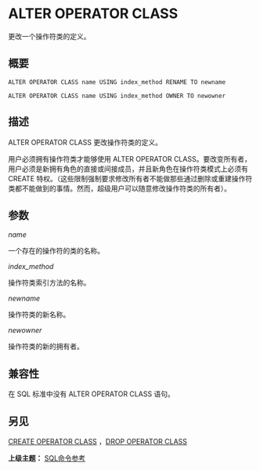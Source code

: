 # ALTER OPERATOR CLASS

更改一个操作符类的定义。

## 概要

```
ALTER OPERATOR CLASS name USING index_method RENAME TO newname

ALTER OPERATOR CLASS name USING index_method OWNER TO newowner
```

## 描述

ALTER OPERATOR CLASS 更改操作符类的定义。

用户必须拥有操作符类才能够使用 ALTER OPERATOR CLASS。要改变所有者，用户必须是新拥有角色的直接或间接成员，并且新角色在操作符类模式上必须有 CREATE 特权。（这些限制强制要求修改所有者不能做那些通过删除或重建操作符类都不能做到的事情。然而，超级用户可以随意修改操作符类的所有者）。

## 参数

_name_

一个存在的操作符的类的名称。

_index\_method_

操作符类索引方法的名称。

_newname_

操作符类的新名称。

_newowner_

操作符类的新的拥有者。

## 兼容性

在 SQL 标准中没有 ALTER OPERATOR CLASS 语句。

## 另见

[CREATE OPERATOR CLASS](./create-operator-class.md) ，[DROP OPERATOR CLASS](./drop-operator-class.md)

**上级主题：** [SQL命令参考](./README.md)

